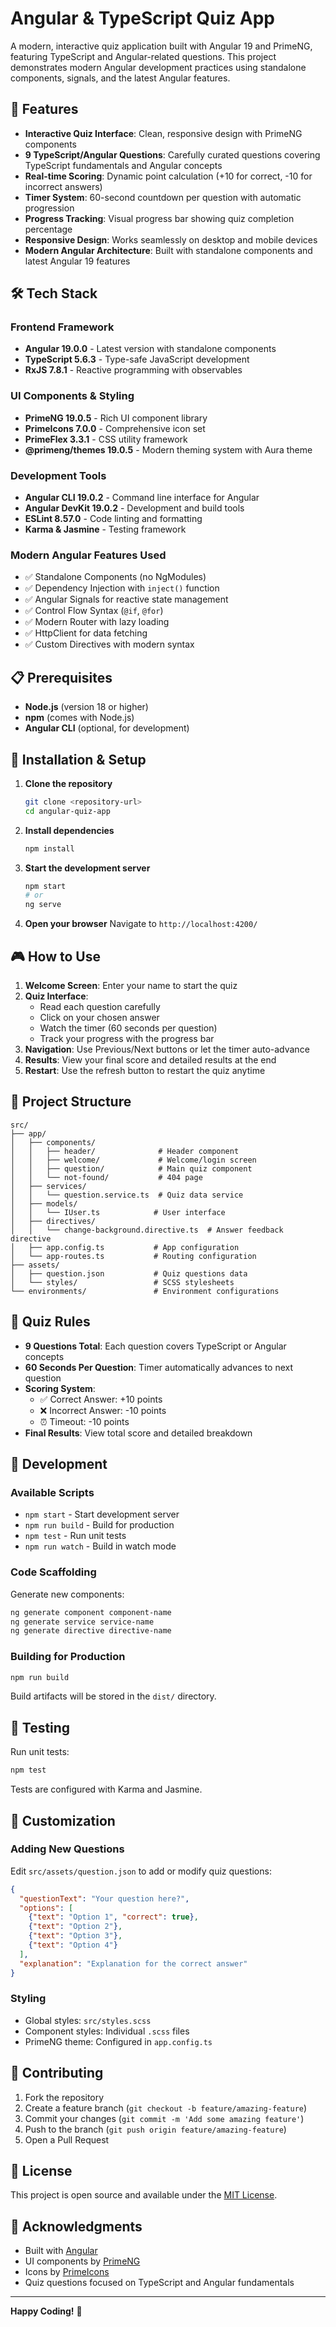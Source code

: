# Angular & TypeScript Quiz App

A modern, interactive quiz application built with Angular 19 and PrimeNG, featuring TypeScript and Angular-related questions. This project demonstrates modern Angular development practices using standalone components, signals, and the latest Angular features.

## 🚀 Features

- **Interactive Quiz Interface**: Clean, responsive design with PrimeNG components
- **9 TypeScript/Angular Questions**: Carefully curated questions covering TypeScript fundamentals and Angular concepts
- **Real-time Scoring**: Dynamic point calculation (+10 for correct, -10 for incorrect answers)
- **Timer System**: 60-second countdown per question with automatic progression
- **Progress Tracking**: Visual progress bar showing quiz completion percentage
- **Responsive Design**: Works seamlessly on desktop and mobile devices
- **Modern Angular Architecture**: Built with standalone components and latest Angular 19 features

## 🛠️ Tech Stack

### Frontend Framework
- **Angular 19.0.0** - Latest version with standalone components
- **TypeScript 5.6.3** - Type-safe JavaScript development
- **RxJS 7.8.1** - Reactive programming with observables

### UI Components & Styling
- **PrimeNG 19.0.5** - Rich UI component library
- **PrimeIcons 7.0.0** - Comprehensive icon set
- **PrimeFlex 3.3.1** - CSS utility framework
- **@primeng/themes 19.0.5** - Modern theming system with Aura theme

### Development Tools
- **Angular CLI 19.0.2** - Command line interface for Angular
- **Angular DevKit 19.0.2** - Development and build tools
- **ESLint 8.57.0** - Code linting and formatting
- **Karma & Jasmine** - Testing framework

### Modern Angular Features Used
- ✅ Standalone Components (no NgModules)
- ✅ Dependency Injection with `inject()` function
- ✅ Angular Signals for reactive state management
- ✅ Control Flow Syntax (`@if`, `@for`)
- ✅ Modern Router with lazy loading
- ✅ HttpClient for data fetching
- ✅ Custom Directives with modern syntax

## 📋 Prerequisites

- **Node.js** (version 18 or higher)
- **npm** (comes with Node.js)
- **Angular CLI** (optional, for development)

## 🔧 Installation & Setup

1. **Clone the repository**
   ```bash
   git clone <repository-url>
   cd angular-quiz-app
   ```

2. **Install dependencies**
   ```bash
   npm install
   ```

3. **Start the development server**
   ```bash
   npm start
   # or
   ng serve
   ```

4. **Open your browser**
   Navigate to `http://localhost:4200/`

## 🎮 How to Use

1. **Welcome Screen**: Enter your name to start the quiz
2. **Quiz Interface**: 
   - Read each question carefully
   - Click on your chosen answer
   - Watch the timer (60 seconds per question)
   - Track your progress with the progress bar
3. **Navigation**: Use Previous/Next buttons or let the timer auto-advance
4. **Results**: View your final score and detailed results at the end
5. **Restart**: Use the refresh button to restart the quiz anytime

## 📁 Project Structure

```
src/
├── app/
│   ├── components/
│   │   ├── header/              # Header component
│   │   ├── welcome/             # Welcome/login screen
│   │   ├── question/            # Main quiz component
│   │   └── not-found/           # 404 page
│   ├── services/
│   │   └── question.service.ts  # Quiz data service
│   ├── models/
│   │   └── IUser.ts            # User interface
│   ├── directives/
│   │   └── change-background.directive.ts  # Answer feedback directive
│   ├── app.config.ts           # App configuration
│   └── app-routes.ts           # Routing configuration
├── assets/
│   ├── question.json           # Quiz questions data
│   └── styles/                 # SCSS stylesheets
└── environments/               # Environment configurations
```

## 🎯 Quiz Rules

- **9 Questions Total**: Each question covers TypeScript or Angular concepts
- **60 Seconds Per Question**: Timer automatically advances to next question
- **Scoring System**:
  - ✅ Correct Answer: +10 points
  - ❌ Incorrect Answer: -10 points
  - ⏰ Timeout: -10 points
- **Final Results**: View total score and detailed breakdown

## 🔧 Development

### Available Scripts

- `npm start` - Start development server
- `npm run build` - Build for production
- `npm test` - Run unit tests
- `npm run watch` - Build in watch mode

### Code Scaffolding

Generate new components:
```bash
ng generate component component-name
ng generate service service-name
ng generate directive directive-name
```

### Building for Production

```bash
npm run build
```

Build artifacts will be stored in the `dist/` directory.

## 🧪 Testing

Run unit tests:
```bash
npm test
```

Tests are configured with Karma and Jasmine.

## 🎨 Customization

### Adding New Questions
Edit `src/assets/question.json` to add or modify quiz questions:

```json
{
  "questionText": "Your question here?",
  "options": [
    {"text": "Option 1", "correct": true},
    {"text": "Option 2"},
    {"text": "Option 3"},
    {"text": "Option 4"}
  ],
  "explanation": "Explanation for the correct answer"
}
```

### Styling
- Global styles: `src/styles.scss`
- Component styles: Individual `.scss` files
- PrimeNG theme: Configured in `app.config.ts`

## 🤝 Contributing

1. Fork the repository
2. Create a feature branch (`git checkout -b feature/amazing-feature`)
3. Commit your changes (`git commit -m 'Add some amazing feature'`)
4. Push to the branch (`git push origin feature/amazing-feature`)
5. Open a Pull Request

## 📄 License

This project is open source and available under the [MIT License](LICENSE).

## 🙏 Acknowledgments

- Built with [Angular](https://angular.io/)
- UI components by [PrimeNG](https://primeng.org/)
- Icons by [PrimeIcons](https://primeicons.org/)
- Quiz questions focused on TypeScript and Angular fundamentals

---

**Happy Coding!** 🚀
